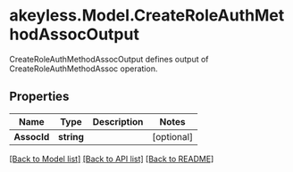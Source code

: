 # akeyless.Model.CreateRoleAuthMethodAssocOutput
CreateRoleAuthMethodAssocOutput defines output of CreateRoleAuthMethodAssoc operation.

## Properties

Name | Type | Description | Notes
------------ | ------------- | ------------- | -------------
**AssocId** | **string** |  | [optional] 

[[Back to Model list]](../README.md#documentation-for-models) [[Back to API list]](../README.md#documentation-for-api-endpoints) [[Back to README]](../README.md)

